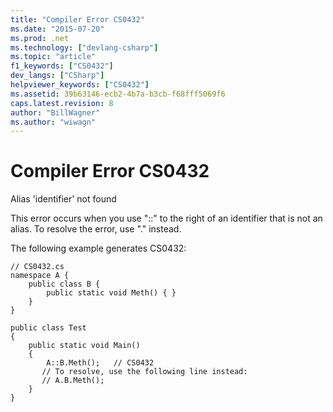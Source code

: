 ```yaml
---
title: "Compiler Error CS0432"
ms.date: "2015-07-20"
ms.prod: .net
ms.technology: ["devlang-csharp"]
ms.topic: "article"
f1_keywords: ["CS0432"]
dev_langs: ["CSharp"]
helpviewer_keywords: ["CS0432"]
ms.assetid: 39b63146-ecb2-4b7a-b3cb-f68fff5069f6
caps.latest.revision: 8
author: "BillWagner"
ms.author: "wiwagn"
---
```

# Compiler Error CS0432
Alias 'identifier' not found  
  
 This error occurs when you use "::" to the right of an identifier that is not an alias. To resolve the error, use "." instead.  
  
 The following example generates CS0432:  
  
```  
// CS0432.cs  
namespace A {  
    public class B {  
        public static void Meth() { }  
    }  
}  
  
public class Test  
{  
    public static void Main()  
    {  
        A::B.Meth();   // CS0432  
       // To resolve, use the following line instead:  
       // A.B.Meth();  
    }  
}  
```
